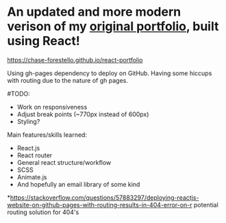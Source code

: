 # An updated and more modern verison of my [original portfolio], built using React!

https://chase-forestello.github.io/react-portfolio

Using gh-pages dependency to deploy on GitHub. Having some hiccups with routing due to the nature of gh pages.

#TODO:

<ul>
  <li>Work on responsiveness</li>
  <li>Adjust break points (~770px instead of 600px)</li>
  <li>Styling?</li>
</ul>

Main features/skills learned:

<ul>
  <li>React.js</li>
  <li>React router</li>
  <li>General react structure/workflow</li>
  <li>SCSS</li>
  <li>Animate.js</li>
  <li>And hopefully an email library of some kind</li>
</ul>

\*https://stackoverflow.com/questions/57883297/deploying-reactjs-website-on-github-pages-with-routing-results-in-404-error-on-r
potential routing solution for 404's

[original portfolio]: https://chase-forestello.github.io/portfolio/
